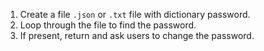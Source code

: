 1. Create a file `.json` or `.txt` file with dictionary password.
2. Loop through the file to find the password.
3. If present, return and ask users to change the password.
